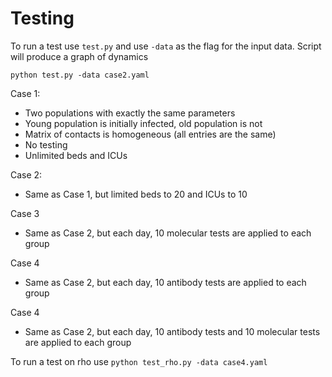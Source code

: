 # Testing

To run a test use ```test.py``` and use ```-data``` as the flag for the input data. Script will produce a graph of dynamics

```
python test.py -data case2.yaml
```

Case 1:
* Two populations with exactly the same parameters
* Young population is initially infected, old population is not
* Matrix of contacts is homogeneous (all entries are the same)
* No testing
* Unlimited beds and ICUs

Case 2:
* Same as Case 1, but limited beds to 20 and ICUs to 10

Case 3
* Same as Case 2, but each day, 10 molecular tests are applied to each group

Case 4
* Same as Case 2, but each day, 10 antibody tests are applied to each group

Case 4
* Same as Case 2, but each day, 10 antibody tests and 10 molecular tests are applied to each group

To run a test on rho use ```python test_rho.py -data case4.yaml```